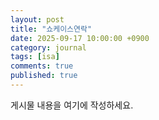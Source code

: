 ```yaml
---
layout: post
title: "쇼케이스연락"
date: 2025-09-17 10:00:00 +0900
category: journal
tags: [isa]
comments: true
published: true
---
```


게시물 내용을 여기에 작성하세요.
